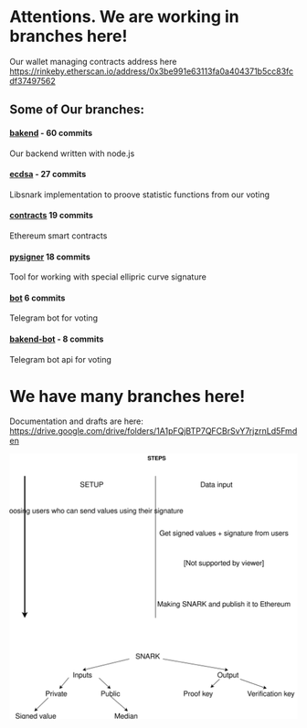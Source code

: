 # Attentions. We are working in branches here!

Our wallet managing contracts address here https://rinkeby.etherscan.io/address/0x3be991e63113fa0a404371b5cc83fcdf37497562

## Some of Our branches:

#### [bakend](https://github.com/BANKEX/ethberlin-hackathon/tree/backend) - 60 commits
Our backend written with node.js

#### [ecdsa](https://github.com/BANKEX/ethberlin-hackathon/tree/ecdsa) - 27 commits

Libsnark implementation to proove statistic functions from our voting

#### [contracts](https://github.com/BANKEX/ethberlin-hackathon/tree/ethereum-bond-contract-truffle) 19 commits

Ethereum smart contracts

#### [pysigner](https://github.com/BANKEX/ethberlin-hackathon/tree/pysigner) 18 commits 

Tool for working with special ellipric curve signature 

#### [bot](https://github.com/BANKEX/ethberlin-hackathon/tree/vote-telegram-bot) 6 commits

Telegram bot for voting



#### [bakend-bot](https://github.com/BANKEX/ethberlin-hackathon/tree/backend-bot) - 8 commits
Telegram bot api for voting




# We have many branches here!

Documentation and drafts are here:
https://drive.google.com/drive/folders/1A1pFQjBTP7QFCBrSvY7rjzrnLd5Fmden

![snarks](https://raw.githubusercontent.com/BANKEX/ethberlin-hackathon/master/utils/snark.svg?sanitize=true)
